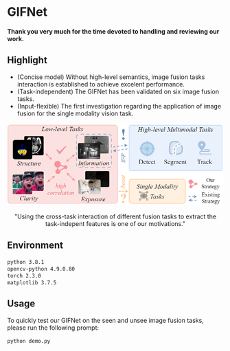 # GIFNet

#### Thank you very much for the time devoted to handling and reviewing our work.

## Highlight
- (Concise model) Without high-level semantics, image fusion tasks interaction is established to achieve excelent performance.
- (Task-independent) The GIFNet has been validated on six image fusion tasks.
- (Input-flexible) The first investigation regarding the application of image fusion for the single modality vision task.

<div align="center">
  <img src="images/motivation.png" width="700px" />
  <p>"Using the cross-task interaction of different fusion tasks to extract the task-indepent features is one of our motivations."</p>
</div>

## Environment
```
python 3.8.1
opencv-python 4.9.0.80
torch 2.3.0
matplotlib 3.7.5
```

## Usage
To quickly test our GIFNet on the seen and unsee image fusion tasks, please run the following prompt:

```
python demo.py
```
